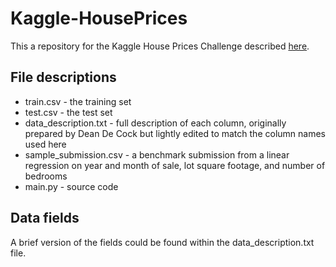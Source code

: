 # Kaggle-HousePrices

This a repository for the Kaggle House Prices Challenge described [here](https://www.kaggle.com/c/house-prices-advanced-regression-techniques/data).

## File descriptions

* train.csv - the training set
* test.csv - the test set
* data_description.txt - full description of each column, originally prepared by Dean De Cock but lightly edited to match the column names used here
* sample_submission.csv - a benchmark submission from a linear regression on year and month of sale, lot square footage, and number of bedrooms
* main.py - source code

## Data fields

A brief version of the fields could be found within the data_description.txt file.